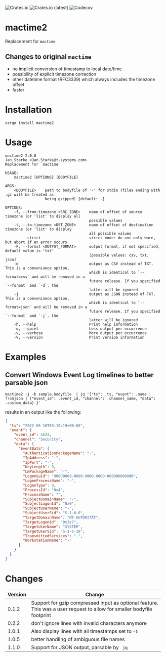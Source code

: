 ![Crates.io](https://img.shields.io/crates/v/mactime2)
![Crates.io (latest)](https://img.shields.io/crates/dv/mactime2)
![Codecov](https://img.shields.io/codecov/c/github/janstarke/mactime2)
# mactime2
Replacement for `mactime`

## Changes to original `mactime`

 - no implicit conversion of timestamp to local date/time
 - possibility of explicit timezone correction
 - other datetime format (RFC3339) which always includes the timezone offset
 - faster

# Installation

```shell
cargo install mactime2
```

# Usage

```
mactime2 2.0.0
Jan Starke <Jan.Starke@t-systems.com>
Replacement for `mactime`

USAGE:
    mactime2 [OPTIONS] [BODYFILE]

ARGS:
    <BODYFILE>    path to bodyfile of '-' for stdin (files ending with .gz will be treated as
                  being gzipped) [default: -]

OPTIONS:
    -f, --from-timezone <SRC_ZONE>    name of offset of source timezone (or 'list' to display all
                                      possible values
    -t, --to-timezone <DST_ZONE>      name of offset of destination timezone (or 'list' to display
                                      all possible values
        --strict                      strict mode: do not only warn, but abort if an error occurs
    -F, --format <OUTPUT_FORMAT>      output format, if not specified, default value is 'txt'
                                      [possible values: csv, txt, json]
    -d                                output as CSV instead of TXT. This is a conveniance option,
                                      which is identical to `--format=csv` and will be removed in a
                                      future release. If you specified `--format` and `-d`, the
                                      latter will be ignored
    -j                                output as JSON instead of TXT. This is a conveniance option,
                                      which is identical to `--format=json` and will be removed in a
                                      future release. If you specified `--format` and `-j`, the
                                      latter will be ignored
    -h, --help                        Print help information
    -q, --quiet                       Less output per occurrence
    -v, --verbose                     More output per occurrence
    -V, --version                     Print version information

```

# Examples

## Convert Windows Event Log timelines to better parsable json

```shell
mactime2 -j -b sample.bodyfile  | jq '{"ts": .ts, "event": .name | fromjson | {"event_id": .event_id, "channel": .channel_name, "data": .custom_data} }'
```

results in an output like the following:
```json
{
  "ts": "2022-05-16T03:19:19+00:00",
  "event": {
    "event_id": 4624,
    "channel": "Security",
    "data": {
      "EventData": {
        "AuthenticationPackageName": "-",
        "IpAddress": "-",
        "IpPort": "-",
        "KeyLength": 0,
        "LmPackageName": "-",
        "LogonGuid": "00000000-0000-0000-0000-000000000000",
        "LogonProcessName": "-",
        "LogonType": 0,
        "ProcessId": "0x4",
        "ProcessName": "",
        "SubjectDomainName": "-",
        "SubjectLogonId": "0x0",
        "SubjectUserName": "-",
        "SubjectUserSid": "S-1-0-0",
        "TargetDomainName": "NT-AUTORITÄT",
        "TargetLogonId": "0x3e7",
        "TargetUserName": "SYSTEM",
        "TargetUserSid": "S-1-5-18",
        "TransmittedServices": "-",
        "WorkstationName": "-"
      }
    }
  }
}
```

# Changes

|Version|Change|
|-|-|
|0.1.2|Support for gzip compressed input as optional feature. This was a user request to allow for smaller bodyfile footprint|
|0.2.2|don't ignore lines with invalid characters anymore|
|1.0.1|Also display lines with all timestamps set to `-1`|
|1.0.5|better handling of ambiguous file names| 
|1.1.0|Support for JSON output, parsable by ` jq`|